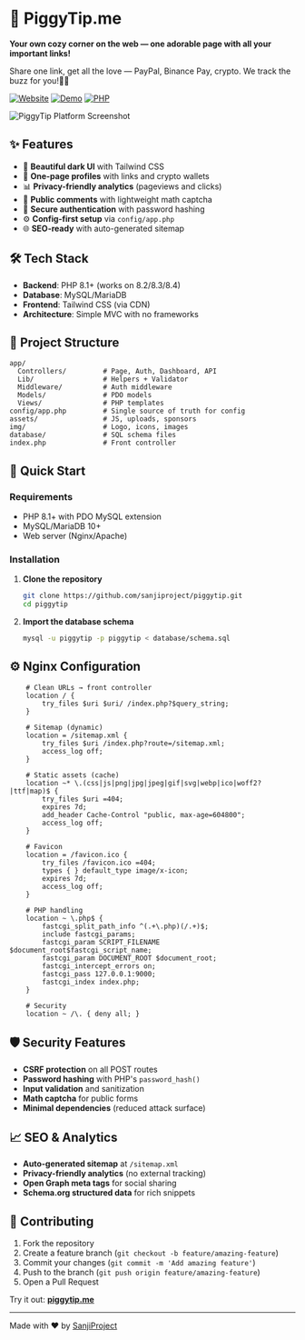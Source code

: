 ﻿# 🐷 PiggyTip.me

**Your own cozy corner on the web — one adorable page with all your important links!**

Share one link, get all the love — PayPal, Binance Pay, crypto. We track the buzz for you!💌🐷

[![Website](https://img.shields.io/badge/Website-piggytip.me-FF96AF?style=for-the-badge)](https://piggytip.me)
[![Demo](https://img.shields.io/badge/Live_Demo-piggytip.me-FF96AF?style=for-the-badge&logo=globe)](https://piggytip.me)
[![PHP](https://img.shields.io/badge/PHP-8.1+-777BB4?style=for-the-badge&logo=php)](https://php.net)

![PiggyTip Platform Screenshot](https://piggylink.me/piggytip.jpg)

## ✨ Features
- 🎨 **Beautiful dark UI** with Tailwind CSS
- 🔗 **One-page profiles** with links and crypto wallets
- 📊 **Privacy-friendly analytics** (pageviews and clicks)
- 💬 **Public comments** with lightweight math captcha
- 🔐 **Secure authentication** with password hashing
- ⚙️ **Config-first setup** via `config/app.php`
- 🌐 **SEO-ready** with auto-generated sitemap

## 🛠️ Tech Stack
- **Backend**: PHP 8.1+ (works on 8.2/8.3/8.4)
- **Database**: MySQL/MariaDB
- **Frontend**: Tailwind CSS (via CDN)
- **Architecture**: Simple MVC with no frameworks

## 📁 Project Structure
```
app/
  Controllers/         # Page, Auth, Dashboard, API
  Lib/                 # Helpers + Validator
  Middleware/          # Auth middleware
  Models/              # PDO models
  Views/               # PHP templates
config/app.php         # Single source of truth for config
assets/                # JS, uploads, sponsors
img/                   # Logo, icons, images
database/              # SQL schema files
index.php              # Front controller
```

## 🚀 Quick Start

### Requirements
- PHP 8.1+ with PDO MySQL extension
- MySQL/MariaDB 10+
- Web server (Nginx/Apache)

### Installation
1. **Clone the repository**
   ```bash
   git clone https://github.com/sanjiproject/piggytip.git
   cd piggytip
   ```

2. **Import the database schema**
   ```bash
   mysql -u piggytip -p piggytip < database/schema.sql
   ```

## ⚙️ Nginx Configuration

```
    # Clean URLs → front controller
    location / {
        try_files $uri $uri/ /index.php?$query_string;
    }

    # Sitemap (dynamic)
    location = /sitemap.xml {
        try_files $uri /index.php?route=/sitemap.xml;
        access_log off;
    }

    # Static assets (cache)
    location ~* \.(css|js|png|jpg|jpeg|gif|svg|webp|ico|woff2?|ttf|map)$ {
        try_files $uri =404;
        expires 7d;
        add_header Cache-Control "public, max-age=604800";
        access_log off;
    }

    # Favicon
    location = /favicon.ico {
        try_files /favicon.ico =404;
        types { } default_type image/x-icon;
        expires 7d;
        access_log off;
    }

    # PHP handling
    location ~ \.php$ {
        fastcgi_split_path_info ^(.+\.php)(/.+)$;
        include fastcgi_params;
        fastcgi_param SCRIPT_FILENAME $document_root$fastcgi_script_name;
        fastcgi_param DOCUMENT_ROOT $document_root;
        fastcgi_intercept_errors on;
        fastcgi_pass 127.0.0.1:9000;
        fastcgi_index index.php;
    }

    # Security
    location ~ /\. { deny all; }

```


## 🛡️ Security Features

- **CSRF protection** on all POST routes
- **Password hashing** with PHP's `password_hash()`
- **Input validation** and sanitization
- **Math captcha** for public forms
- **Minimal dependencies** (reduced attack surface)

## 📈 SEO & Analytics

- **Auto-generated sitemap** at `/sitemap.xml`
- **Privacy-friendly analytics** (no external tracking)
- **Open Graph meta tags** for social sharing
- **Schema.org structured data** for rich snippets

## 🤝 Contributing

1. Fork the repository
2. Create a feature branch (`git checkout -b feature/amazing-feature`)
3. Commit your changes (`git commit -m 'Add amazing feature'`)
4. Push to the branch (`git push origin feature/amazing-feature`)
5. Open a Pull Request


Try it out: **[piggytip.me](https://piggytip.me)**

---

Made with ❤️ by [SanjiProject](https://github.com/sanjiproject)